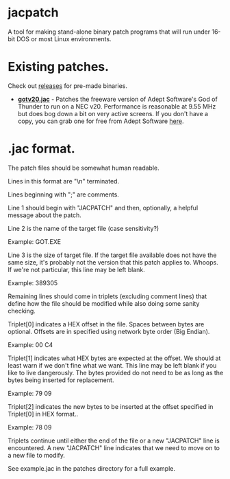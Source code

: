# jacpatch
A tool for making stand-alone binary patch programs that will run under 16-bit DOS or most Linux environments.

# Existing patches.
Check out [releases](https://github.com/jcross/jacpatch/releases) for pre-made binaries.

* [**gotv20.jac**](https://github.com/jcross/jacpatch/blob/master/patches/gotv20.jac) - Patches the freeware version of Adept Software's God of Thunder to run on a NEC v20. Performance is reasonable at 9.55 MHz but does bog down a bit on very active screens. If you don't have a copy, you can grab one for free from Adept Software [here](https://www.adeptsoftware.com/got/).

# .jac format.
The patch files should be somewhat human readable.

Lines in this format are "\n" terminated.

Lines beginning with ";" are comments.

Line 1 should begin with "JACPATCH" and then, optionally, a helpful message about the patch.

Line 2 is the name of the target file (case sensitivity?)

Example: GOT.EXE

Line 3 is the size of target file. If the target file available does not have the same size, it's probably not the version that this patch applies to. Whoops. If we're not particular, this line may be left blank.

Example: 389305

Remaining lines should come in triplets (excluding comment lines) that define how the file should be modified while also doing some sanity checking.

Triplet[0] indicates a HEX offset in the file. Spaces between bytes are optional. Offsets are in specified using network byte order (Big Endian).

Example:
00 C4

Triplet[1] indicates what HEX bytes are expected at the offset. We should at least warn if we don't fine what we want. This line may be left blank if you like to live dangerously. The bytes provided do not need to be as long as the bytes being inserted for replacement.

Example:
79 09


Triplet[2] indicates the new bytes to be inserted at the offset specified in Triplet[0] in HEX format..

Example:
78 09

Triplets continue until either the end of the file or a new "JACPATCH" line is encountered. A new "JACPATCH" line indicates that we need to move on to a new file to modify.

See example.jac in the patches directory for a full example.
